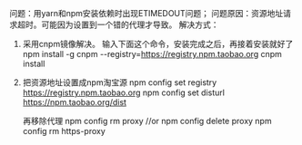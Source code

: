 问题：用yarn和npm安装依赖时出现ETIMEDOUT问题；
问题原因：资源地址请求超时。可能因为设置到一个错的代理才导致。
解决方式：
1. 采用cnpm镜像解决。
    输入下面这个命令，安装完成之后，再接着安装就好了
    npm install -g cnpm --registry=https://registry.npm.taobao.org
    cnpm install
2. 把资源地址设置成npm淘宝源
npm config set registry https://registry.npm.taobao.org
npm config set disturl https://npm.taobao.org/dist
    
    再移除代理
    npm config rm proxy //or  npm config delete proxy
npm config rm https-proxy